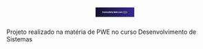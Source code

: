  <h1 align='center'><img width='90px' src='formulario-loja/img/download.png'></img></h1>


Projeto realizado na matéria de PWE no curso Desenvolvimento de Sistemas
